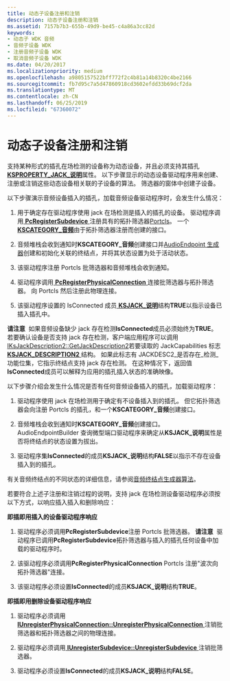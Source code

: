 ```yaml
---
title: 动态子设备注册和注销
description: 动态子设备注册和注销
ms.assetid: 7157b7b3-655b-49d9-be45-c4a86a3cc82d
keywords:
- 动态子 WDK 音频
- 音频子设备 WDK
- 注册音频子设备 WDK
- 取消音频子设备 WDK
ms.date: 04/20/2017
ms.localizationpriority: medium
ms.openlocfilehash: a9805157522bff772f2c4b81a14b8320c4be2166
ms.sourcegitcommit: fb7d95c7a5d47860918cd3602efdd33b69dcf2da
ms.translationtype: MT
ms.contentlocale: zh-CN
ms.lasthandoff: 06/25/2019
ms.locfileid: "67360072"
---
```

# <a name="dynamic-subdevice-registration-and-unregistration"></a>动态子设备注册和注销


支持某种形式的插孔在场检测的设备称为动态设备，并且必须支持其插孔[ **KSPROPERTY\_JACK\_说明**](https://docs.microsoft.com/windows-hardware/drivers/audio/ksproperty-jack-description)属性。 以下步骤显示的动态设备驱动程序用来创建、 注册或注销这些动态设备相关联的子设备的算法。 筛选器的窗体中创建子设备。

以下步骤演示音频设备插入的插孔，加载音频设备驱动程序时，会发生什么情况：

1.  用于确定存在驱动程序使用 jack 在场检测是插入的插孔的设备。 驱动程序调用[ **PcRegisterSubdevice** ](https://docs.microsoft.com/windows-hardware/drivers/ddi/content/portcls/nf-portcls-pcregistersubdevice)注册具有的拓扑筛选器[Portcls](introduction-to-port-class.md)。 一个[ **KSCATEGORY\_音频**](https://docs.microsoft.com/windows-hardware/drivers/install/kscategory-audio)由于拓扑筛选器注册而创建的接口。

2.  音频堆栈会收到通知时**KSCATEGORY\_音频**创建接口并[AudioEndpoint 生成器](audio-endpoint-builder-algorithm.md)创建和初始化关联的终结点，并将其状态设置为处于活动状态。

3.  该驱动程序注册 Portcls 批筛选器和音频堆栈会收到通知。

4.  驱动程序调用[ **PcRegisterPhysicalConnection** ](https://docs.microsoft.com/windows-hardware/drivers/ddi/content/portcls/nf-portcls-pcregisterphysicalconnection)连接批筛选器与拓扑筛选器。 向 Portcls 然后注册此物理连接。

5.  该驱动程序设置的 IsConnected 成员[ **KSJACK\_说明**](https://docs.microsoft.com/windows-hardware/drivers/audio/ksjack-description)结构**TRUE**以指示设备已插入插孔中。

**请注意**  如果音频设备缺少 jack 存在检测**IsConnected**成员必须始终为**TRUE**。 若要确认设备是否支持 jack 存在检测，客户端应用程序可以调用[IKsJackDescription2::GetJackDescription2](https://go.microsoft.com/fwlink/p/?linkid=143698)若要读取的 JackCapabilities 标志[ **KSJACK\_DESCRIPTION2** ](https://docs.microsoft.com/windows-hardware/drivers/audio/ksjack-description2)结构。 如果此标志有 JACKDESC2\_是否存在\_检测\_功能位集，它指示终结点支持 jack 存在检测。 在这种情况下，返回值**IsConnected**成员可以解释为应用的插孔插入状态的准确映像。

 

以下步骤介绍会发生什么情况是否有任何音频设备插入的插孔，加载驱动程序：

1.  驱动程序使用 jack 在场检测用于确定有不设备插入到的插孔。 但它拓扑筛选器会向注册 Portcls 的插孔，和一个**KSCATEGORY\_音频**创建接口。

2.  音频堆栈会收到通知时**KSCATEGORY\_音频**创建接口。 AudioEndpointBuilder 查询微型端口驱动程序来确定从**KSJACK\_说明**属性是否将终结点的状态设置为拔出。

3.  驱动程序集**IsConnected**的成员**KSJACK\_说明**结构**FALSE**以指示不存在设备插入到的插孔。

有关音频终结点的不同状态的详细信息，请参阅[音频终结点生成器算法](audio-endpoint-builder-algorithm.md)。

若要符合上述子注册和注销过程的说明，支持 jack 在场检测设备驱动程序必须按以下方式，以响应插入插入和删除响应：

**即插即用插入的设备驱动程序响应**

1.  驱动程序必须调用**PcRegisterSubdevice**注册 Portcls 批筛选器。
    **请注意**  驱动程序已调用**PcRegisterSubdevice**拓扑筛选器与插入的插孔任何设备中加载的驱动程序时。

     

2.  该驱动程序必须调用**PcRegisterPhysicalConnection** Portcls 注册"波次向拓扑筛选器"连接。

3.  该驱动程序必须设置**IsConnected**的成员**KSJACK\_说明**结构**TRUE**。

**即插即用删除设备驱动程序响应**

1.  驱动程序必须调用[ **IUnregisterPhysicalConnection::UnregisterPhysicalConnection** ](https://docs.microsoft.com/windows-hardware/drivers/ddi/content/portcls/nf-portcls-iunregisterphysicalconnection-unregisterphysicalconnection)注销批筛选器和拓扑筛选器之间的物理连接。

2.  驱动程序必须调用[ **IUnregisterSubdevice::UnregisterSubdevice** ](https://docs.microsoft.com/windows-hardware/drivers/ddi/content/portcls/nf-portcls-iunregistersubdevice-unregistersubdevice)注销批筛选器。

3.  驱动程序必须设置**IsConnected**的成员**KSJACK\_说明**结构**FALSE**。

 

 




